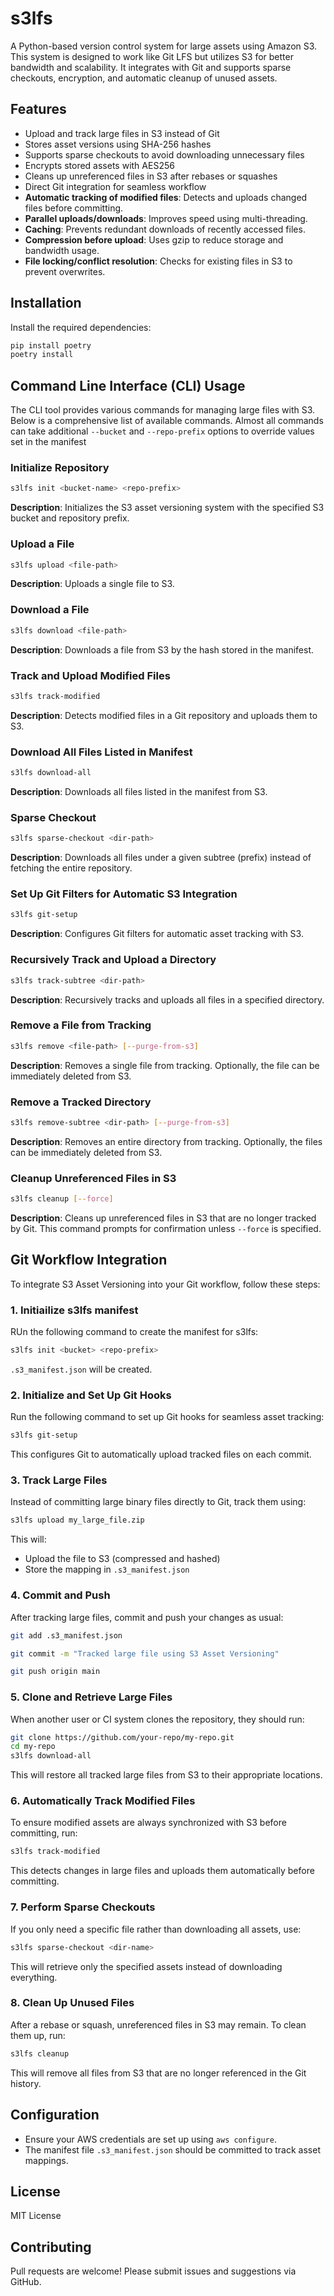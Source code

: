 # s3lfs

A Python-based version control system for large assets using Amazon S3. This system is designed to work like Git LFS but utilizes S3 for better bandwidth and scalability. It integrates with Git and supports sparse checkouts, encryption, and automatic cleanup of unused assets.

## Features
- Upload and track large files in S3 instead of Git
- Stores asset versions using SHA-256 hashes
- Supports sparse checkouts to avoid downloading unnecessary files
- Encrypts stored assets with AES256
- Cleans up unreferenced files in S3 after rebases or squashes
- Direct Git integration for seamless workflow
- **Automatic tracking of modified files**: Detects and uploads changed files before committing.
- **Parallel uploads/downloads**: Improves speed using multi-threading.
- **Caching**: Prevents redundant downloads of recently accessed files.
- **Compression before upload**: Uses gzip to reduce storage and bandwidth usage.
- **File locking/conflict resolution**: Checks for existing files in S3 to prevent overwrites.

## Installation

Install the required dependencies:
```sh
pip install poetry
poetry install
```

## Command Line Interface (CLI) Usage

The CLI tool provides various commands for managing large files with S3. Below is a comprehensive list of available commands.  Almost all commands can take additional `--bucket` and `--repo-prefix` options to override values set in the manifest

### Initialize Repository
```sh
s3lfs init <bucket-name> <repo-prefix>
```
**Description**: Initializes the S3 asset versioning system with the specified S3 bucket and repository prefix.

### Upload a File
```sh
s3lfs upload <file-path>
```
**Description**: Uploads a single file to S3.

### Download a File
```sh
s3lfs download <file-path>
```
**Description**: Downloads a file from S3 by the hash stored in the manifest.

### Track and Upload Modified Files
```sh
s3lfs track-modified
```
**Description**: Detects modified files in a Git repository and uploads them to S3.

### Download All Files Listed in Manifest
```sh
s3lfs download-all
```
**Description**: Downloads all files listed in the manifest from S3.

### Sparse Checkout
```sh
s3lfs sparse-checkout <dir-path>
```
**Description**: Downloads all files under a given subtree (prefix) instead of fetching the entire repository.

### Set Up Git Filters for Automatic S3 Integration
```sh
s3lfs git-setup
```
**Description**: Configures Git filters for automatic asset tracking with S3.

### Recursively Track and Upload a Directory
```sh
s3lfs track-subtree <dir-path>
```
**Description**: Recursively tracks and uploads all files in a specified directory.

### Remove a File from Tracking
```sh
s3lfs remove <file-path> [--purge-from-s3]
```
**Description**: Removes a single file from tracking. Optionally, the file can be immediately deleted from S3.

### Remove a Tracked Directory
```sh
s3lfs remove-subtree <dir-path> [--purge-from-s3]
```
**Description**: Removes an entire directory from tracking. Optionally, the files can be immediately deleted from S3.

### Cleanup Unreferenced Files in S3
```sh
s3lfs cleanup [--force]
```
**Description**: Cleans up unreferenced files in S3 that are no longer tracked by Git.  This command prompts for confirmation unless `--force` is specified.

## Git Workflow Integration
To integrate S3 Asset Versioning into your Git workflow, follow these steps:

### 1. Initiailize s3lfs manifest
RUn the following command to create the manifest for s3lfs:
```sh
s3lfs init <bucket> <repo-prefix>
```

`.s3_manifest.json` will be created.

### 2. Initialize and Set Up Git Hooks
Run the following command to set up Git hooks for seamless asset tracking:
```sh
s3lfs git-setup
```
This configures Git to automatically upload tracked files on each commit.

### 3. Track Large Files
Instead of committing large binary files directly to Git, track them using:
```sh
s3lfs upload my_large_file.zip
```
This will:
- Upload the file to S3 (compressed and hashed)
- Store the mapping in `.s3_manifest.json`

### 4. Commit and Push
After tracking large files, commit and push your changes as usual:
```sh
git add .s3_manifest.json
```
```sh
git commit -m "Tracked large file using S3 Asset Versioning"
```
```sh
git push origin main
```

### 5. Clone and Retrieve Large Files
When another user or CI system clones the repository, they should run:
```sh
git clone https://github.com/your-repo/my-repo.git
cd my-repo
s3lfs download-all
```
This will restore all tracked large files from S3 to their appropriate locations.

### 6. Automatically Track Modified Files
To ensure modified assets are always synchronized with S3 before committing, run:
```sh
s3lfs track-modified
```
This detects changes in large files and uploads them automatically before committing.

### 7. Perform Sparse Checkouts
If you only need a specific file rather than downloading all assets, use:
```sh
s3lfs sparse-checkout <dir-name>
```
This will retrieve only the specified assets instead of downloading everything.

### 8. Clean Up Unused Files
After a rebase or squash, unreferenced files in S3 may remain. To clean them up, run:
```sh
s3lfs cleanup
```
This will remove all files from S3 that are no longer referenced in the Git history.

## Configuration
- Ensure your AWS credentials are set up using `aws configure`.
- The manifest file `.s3_manifest.json` should be committed to track asset mappings.

## License
MIT License

## Contributing
Pull requests are welcome! Please submit issues and suggestions via GitHub.
